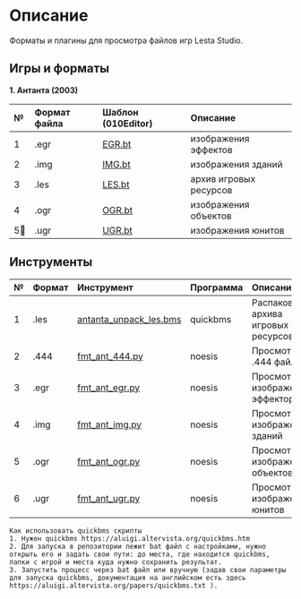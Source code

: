 # Описание
Форматы и плагины для просмотра файлов игр Lesta Studio.

## Игры и форматы

**1. Антанта (2003)**

| № | Формат файла       | Шаблон (010Editor)     |   Описание |
| :--- | :--------- | :----------- |  :---------- | 
| 1 | .egr  | [EGR.bt](https://github.com/AlexKimov/lesta-file-formats/tree/main/templates/010%20editor/EGR.bt) | изображения эффектов |
| 2 | .img  | [IMG.bt](https://github.com/AlexKimov/lesta-file-formats/tree/main/templates/010%20editor/IMG.bt) | изображения зданий |
| 3 | .les  | [LES.bt](https://github.com/AlexKimov/lesta-file-formats/tree/main/templates/010%20editor/LES.bt) | архив игровых ресурсов |
| 4 | .ogr  | [OGR.bt](https://github.com/AlexKimov/lesta-file-formats/tree/main/templates/010%20editor/OGR.bt) | изображения объектов |
| 5 | .ugr  | [UGR.bt](https://github.com/AlexKimov/lesta-file-formats/tree/main/templates/010%20editor/UGR.bt) | изображения юнитов |

## Инструменты

| № | Формат  | Инструмент |  Программа   |   Описание |
| :--- | :--------- | :----------- | :---------- | :---------- | 
| 1 | .les | [antanta_unpack_les.bms](https://github.com/AlexKimov/lesta-file-formats/tree/main/scripts/bms/antanta_unpack_les.bms)  | quickbms | Распаковка архива игровых ресурсов |
| 2 | .444 | [fmt_ant_444.py](https://github.com/AlexKimov/)  | noesis | Просмотр .444 файлов |
| 3 | .egr | [fmt_ant_egr.py](https://github.com/AlexKimov/)  | noesis | Просмотр изображений эффекторв |
| 4 | .img | [fmt_ant_img.py](https://github.com/AlexKimov/)  | noesis | Просмотр изображений зданий |
| 5 | .ogr | [fmt_ant_ogr.py](https://github.com/AlexKimov/)  | noesis | Просмотр изображений объектов |
| 6 | .ugr | [fmt_ant_ugr.py](https://github.com/AlexKimov/)  | noesis | Просмотр изображений юнитов |

    Как использовать quickbms скрипты
    1. Нужен quickbms https://aluigi.altervista.org/quickbms.htm
    2. Для запуска в репозитории лежит bat файл с настройками, нужно открыть его и задать свои пути: до места, где находится quickbms, папки с игрой и места куда нужно сохранить результат.
    3. Запустить процесс через bat файл или вручную (задав свои параметры для запуска quickbms, документация на английском есть здесь https://aluigi.altervista.org/papers/quickbms.txt ). 
